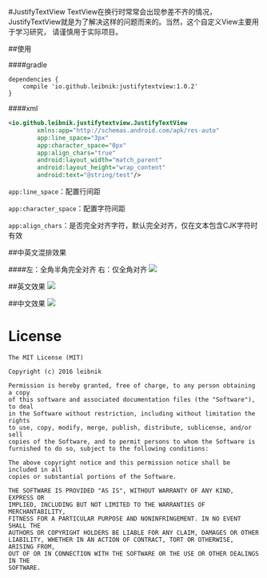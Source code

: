 #JustifyTextView
TextView在换行时常常会出现参差不齐的情况，JustifyTextView就是为了解决这样的问题而来的。当然，这个自定义View主要用于学习研究，
请谨慎用于实际项目。

##使用

####gradle
```
dependencies {
    compile 'io.github.leibnik:justifytextview:1.0.2'
}
```
####xml
```xml
<io.github.leibnik.justifytextview.JustifyTextView
        xmlns:app="http://schemas.android.com/apk/res-auto"
        app:line_space="3px"
        app:character_space="0px"
        app:align_chars="true"
        android:layout_width="match_parent"
        android:layout_height="wrap_content"
        android:text="@string/test"/>
```

`app:line_space`：配置行间距

`app:character_space`：配置字符间距

`app:align_chars`：是否完全对齐字符，默认完全对齐，仅在文本包含CJK字符时有效

##中英文混排效果

####左：全角半角完全对齐   右：仅全角对齐
![](http://ww2.sinaimg.cn/mw690/b5405c76gw1f2sa25f96rj20qn0l5tfv.jpg)

##英文效果
![](http://ww4.sinaimg.cn/mw690/b5405c76gw1f2sa24plh0j20dc0l6wi3.jpg)

##中文效果
![](http://ww2.sinaimg.cn/mw690/b5405c76gw1f2sa24iog3j20dc0l6ac3.jpg)


# License

    The MIT License (MIT)

    Copyright (c) 2016 leibnik

    Permission is hereby granted, free of charge, to any person obtaining a copy
    of this software and associated documentation files (the "Software"), to deal
    in the Software without restriction, including without limitation the rights
    to use, copy, modify, merge, publish, distribute, sublicense, and/or sell
    copies of the Software, and to permit persons to whom the Software is
    furnished to do so, subject to the following conditions:

    The above copyright notice and this permission notice shall be included in all
    copies or substantial portions of the Software.

    THE SOFTWARE IS PROVIDED "AS IS", WITHOUT WARRANTY OF ANY KIND, EXPRESS OR
    IMPLIED, INCLUDING BUT NOT LIMITED TO THE WARRANTIES OF MERCHANTABILITY,
    FITNESS FOR A PARTICULAR PURPOSE AND NONINFRINGEMENT. IN NO EVENT SHALL THE
    AUTHORS OR COPYRIGHT HOLDERS BE LIABLE FOR ANY CLAIM, DAMAGES OR OTHER
    LIABILITY, WHETHER IN AN ACTION OF CONTRACT, TORT OR OTHERWISE, ARISING FROM,
    OUT OF OR IN CONNECTION WITH THE SOFTWARE OR THE USE OR OTHER DEALINGS IN THE
    SOFTWARE.